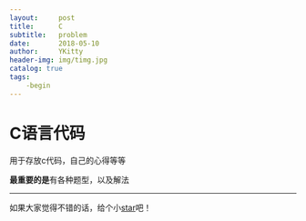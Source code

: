 ```yaml
---
layout:     post
title:      C
subtitle:   problem
date:       2018-05-10
author:     YKitty
header-img: img/timg.jpg
catalog: true
tags:
    -begin
---
```


# C语言代码

用于存放c代码，自己的心得等等


**最重要的是**有各种题型，以及解法



---



如果大家觉得不错的话，给个小[star](https://github.com/YKitty)吧！

